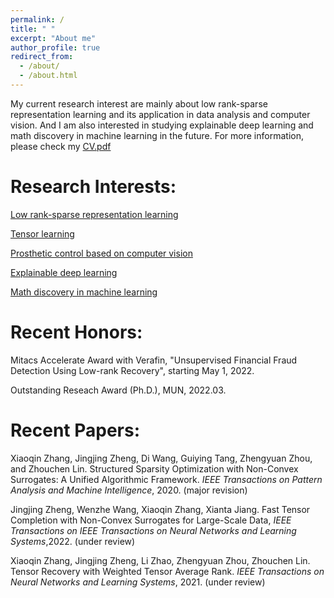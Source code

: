```yaml
---
permalink: /
title: " "
excerpt: "About me"
author_profile: true
redirect_from: 
  - /about/
  - /about.html
---
```


My current research interest are mainly about low rank-sparse representation learning and its application in data analysis and computer vision. And I am also interested in studying explainable deep learning and math discovery in machine learning in the future. For more information, please check my [CV.pdf](https://jzheng20.github.io/files/CV-JingjingZheng.pdf)

Research Interests:
======
[Low rank-sparse representation learning](https://jzheng20.github.io)

[Tensor learning](https://jzheng20.github.io)

[Prosthetic control based on computer vision](https://jzheng20.github.io)

[Explainable deep learning](https://jzheng20.github.io) 

[Math discovery in machine learning](https://jzheng20.github.io)

Recent Honors:
======

Mitacs Accelerate Award with Verafin, "Unsupervised Financial Fraud Detection Using Low-rank Recovery", starting May 1, 2022.

Outstanding Reseach Award (Ph.D.), MUN, 2022.03.

Recent Papers:
======
 
Xiaoqin Zhang, Jingjing Zheng, Di Wang, Guiying Tang, Zhengyuan Zhou, and Zhouchen Lin. Structured Sparsity Optimization with Non-Convex Surrogates: A Unified Algorithmic Framework. *IEEE Transactions on Pattern Analysis and Machine Intelligence*, 2020. (major revision)

Jingjing Zheng, Wenzhe Wang, Xiaoqin Zhang, Xianta Jiang. Fast Tensor Completion with Non-Convex Surrogates for Large-Scale Data,  *IEEE Transactions on IEEE Transactions on Neural Networks and Learning Systems*,2022. (under review)  

 
Xiaoqin Zhang, Jingjing Zheng, Li Zhao, Zhengyuan Zhou, Zhouchen Lin. Tensor Recovery with Weighted Tensor Average Rank. *IEEE Transactions on Neural Networks and Learning Systems*, 2021. (under review)
 
